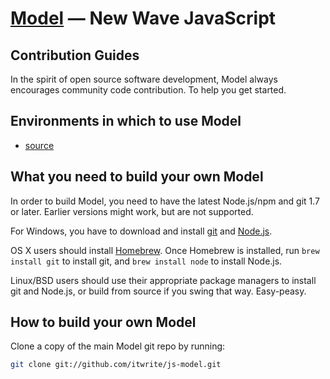 [Model](https://github.com/itwrite/js-model/) — New Wave JavaScript
==================================================

Contribution Guides
--------------------------------------

In the spirit of open source software development, Model always encourages community code contribution. To help you get started.


Environments in which to use Model
--------------------------------------

- [source](https://github.com/itwrite/js-model/blob/master/model-1.0.1.js)


What you need to build your own Model
--------------------------------------

In order to build Model, you need to have the latest Node.js/npm and git 1.7 or later. Earlier versions might work, but are not supported.

For Windows, you have to download and install [git](https://git-scm.com/downloads) and [Node.js](https://nodejs.org/en/download/).

OS X users should install [Homebrew](http://brew.sh/). Once Homebrew is installed, run `brew install git` to install git,
and `brew install node` to install Node.js.

Linux/BSD users should use their appropriate package managers to install git and Node.js, or build from source
if you swing that way. Easy-peasy.


How to build your own Model
----------------------------

Clone a copy of the main Model git repo by running:

```bash
git clone git://github.com/itwrite/js-model.git
```
